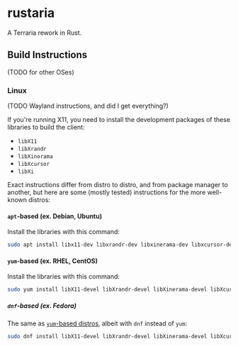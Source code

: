 # rustaria

A Terraria rework in Rust.

## Build Instructions

(TODO for other OSes)

### Linux

(TODO Wayland instructions, and did I get everything?)

If you're running X11, you need to install the development packages of these libraries to build the client:

- `libX11`
- `libXrandr`
- `libXinorama`
- `libXcursor`
- `libXi`
  
Exact instructions differ from distro to distro, and from package manager to another,
but here are some (mostly tested) instructions for the more well-known distros:

#### `apt`-based (ex. Debian, Ubuntu)

Install the libraries with this command:

```sh
sudo apt install libx11-dev libxrandr-dev libxinerama-dev libxcursor-dev libxi-dev -y
```

#### `yum`-based (ex. RHEL, CentOS)

Install the libraries with this command:

```sh
sudo yum install libX11-devel libXrandr-devel libXinerama-devel libXcursor-devel libXi-devel -y
```

##### `dnf`-based (ex. Fedora)

The same as [`yum`-based distros](#yum-based-ex-fedora-centos), albeit with `dnf` instead of `yum`:

```sh
sudo dnf install libX11-devel libXrandr-devel libXinerama-devel libXcursor-devel libXi-devel -y
```
